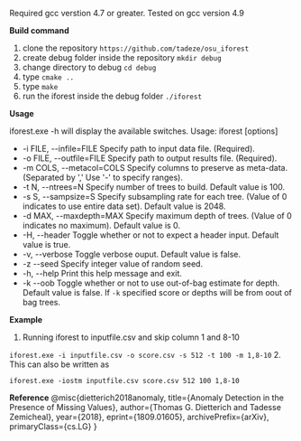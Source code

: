 Required  gcc verstion 4.7 or greater. Tested on gcc version 4.9

**Build command**

1. clone the repository `https://github.com/tadeze/osu_iforest`
3. create debug folder inside the repository `mkdir debug`
4. change directory to debug `cd debug`
5. type `cmake ..`
4. type `make`
5. run the iforest inside the debug folder `./iforest`

**Usage**

iforest.exe -h will display the available switches.
     Usage: iforest [options]

 * -i FILE, --infile=FILE  Specify path to input data file. (Required).
 * -o FILE, --outfile=FILE  Specify path to output results file. (Required).
 * -m COLS, --metacol=COLS  Specify columns to preserve as meta-data. (Separated by ',' Use '-' to specify ranges).
 * -t N, --ntrees=N   Specify number of trees to build. Default value is 100.
 * -s S, --sampsize=S  Specify subsampling rate for each tree. (Value of 0 indicates to use entire data set). Default value is 2048.
 * -d MAX, --maxdepth=MAX Specify maximum depth of trees. (Value of 0 indicates no maximum). Default value is 0.
 * -H, --header    Toggle whether or not to expect a header input. Default value is true.
 * -v, --verbose   Toggle verbose ouput. Default value is false.
 * -z --seed Specify integer value of random seed.
 * -h, --help  Print this help message and exit.
 * -k --oob Toggle whether or not to use out-of-bag estimate for depth. Default value is false. If `-k` specified score or depths will be from oout of bag trees.

**Example**

1. Running iforest to inputfile.csv and skip column 1 and 8-10

  `iforest.exe -i inputfile.csv -o score.csv -s 512 -t 100 -m 1,8-10`
2. This can also be written as

  `iforest.exe -iostm inputfile.csv score.csv 512 100 1,8-10`


**Reference**
@misc{dietterich2018anomaly,
    title={Anomaly Detection in the Presence of Missing Values},
    author={Thomas G. Dietterich and Tadesse Zemicheal},
    year={2018},
    eprint={1809.01605},
    archivePrefix={arXiv},
    primaryClass={cs.LG}
}
